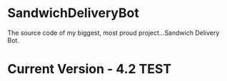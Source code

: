 # SandwichDeliveryBot
The source code of my biggest, most proud project...Sandwich Delivery Bot.


# Current Version - 4.2 TEST

